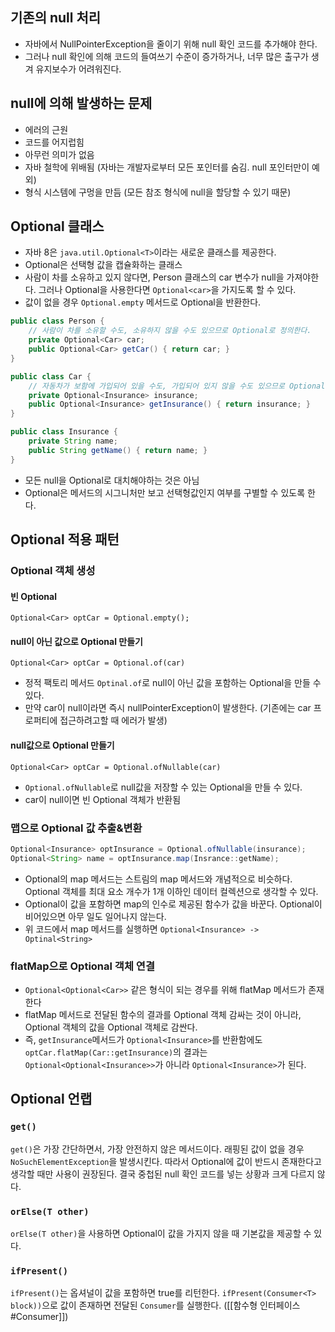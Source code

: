 ## 기존의 null 처리
- 자바에서 NullPointerException을 줄이기 위해 null 확인 코드를 추가해야 한다.
- 그러나 null 확인에 의해 코드의 들여쓰기 수준이 증가하거나, 너무 많은 출구가 생겨 유지보수가 어려워진다.

## null에 의해 발생하는 문제
- 에러의 근원
- 코드를 어지럽힘
- 아무런 의미가 없음
- 자바 철학에 위배됨 (자바는 개발자로부터 모든 포인터를 숨김. null 포인터만이 예외)
- 형식 시스템에 구멍을 만듬 (모든 참조 형식에 null을 할당할 수 있기 때문)

## Optional 클래스
- 자바 8은 `java.util.Optional<T>`이라는 새로운 클래스를 제공한다.
- Optional은 선택형 값을 캡슐화하는 클래스
- 사람이 차를 소유하고 있지 않다면, Person 클래스의 car 변수가 null을 가져야한다. 그러나 Optional을 사용한다면 `Optional<car>`을 가지도록 할 수 있다.
- 값이 없을 경우 `Optional.empty` 메서드로 Optional을 반환한다.
```java
public class Person {
	// 사람이 차를 소유할 수도, 소유하지 않을 수도 있으므로 Optional로 정의한다.
	private Optional<Car> car;
	public Optional<Car> getCar() { return car; }
}

public class Car {
	// 자동차가 보함에 가입되어 있을 수도, 가입되어 있지 않을 수도 있으므로 Optional로 정의한다.
	private Optional<Insurance> insurance;
	public Optional<Insurance> getInsurance() { return insurance; }
}

public class Insurance {
	private String name;
	public String getName() { return name; }
}
```
- 모든 null을 Optional로 대치해야하는 것은 아님
- Optional은 메서드의 시그니처만 보고 선택형값인지 여부를 구별할 수 있도록 한다.

## Optional 적용 패턴
### Optional 객체 생성
#### 빈 Optional
`Optional<Car> optCar = Optional.empty();`
#### null이 아닌 값으로 Optional 만들기
`Optional<Car> optCar = Optional.of(car)`
- 정적 팩토리 메서드 `Optinal.of`로 null이 아닌 값을 포함하는 Optional을 만들 수 있다.
- 만약 car이 null이라면 즉시 nullPointerException이 발생한다. (기존에는 car 프로퍼티에 접근하려고할 때 에러가 발생)
#### null값으로 Optional 만들기
`Optional<Car> optCar = Optional.ofNullable(car)`
- `Optional.ofNullable`로 null값을 저장할 수 있는 Optional을 만들 수 있다.
- car이 null이면 빈 Optional 객체가 반환됨

### 맵으로 Optional 값 추출&변환
```java
Optional<Insurance> optInsurance = Optional.ofNullable(insurance);
Optional<String> name = optInsurance.map(Insrance::getName);
```
- Optional의 map 메서드는 스트림의 map 메서드와 개념적으로 비슷하다. Optional 객체를 최대 요소 개수가 1개 이하인 데이터 컬렉션으로 생각할 수 있다.
- Optional이 값을 포함하면 map의 인수로 제공된 함수가 값을 바꾼다. Optional이 비어있으면 아무 일도 일어나지 않는다.
- 위 코드에서 map 메서드를 실행하면 `Optional<Insurance> -> Optinal<String>`
### flatMap으로 Optional 객체 연결
- `Optional<Optional<Car>>` 같은 형식이 되는 경우를 위해 flatMap 메서드가 존재한다
- flatMap 메서드로 전달된 함수의 결과를 Optional 객체 감싸는 것이 아니라, Optional 객체의 값을 Optional 객체로 감싼다.
- 즉, `getInsurance`메서드가 `Optional<Insurance>`를 반환함에도 `optCar.flatMap(Car::getInsurance)`의 결과는 `Optional<Optional<Insurance>>`가 아니라 `Optional<Insurance>`가 된다.

## Optional 언랩
### `get()`
`get()`은 가장 간단하면서, 가장 안전하지 않은 메서드이다. 래핑된 값이 없을 경우 `NoSuchElementException`을 발생시킨다. 따라서 Optional에 값이 반드시 존재한다고 생각할 때만 사용이 권장된다. 결국 중첩된 null 확인 코드를 넣는 상황과 크게 다르지 않다.
### `orElse(T other)`
`orElse(T other)`을 사용하면 Optional이 값을 가지지 않을 때 기본값을 제공할 수 있다.
### `ifPresent()`
`ifPresent()`는 옵셔널이 값을 포함하면 true를 리턴한다.
`ifPresent(Consumer<T> block))`으로 값이 존재하면 전달된 `Consumer`를 실행한다. ([[함수형 인터페이스#Consumer]])